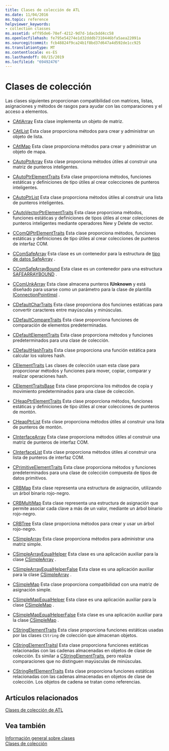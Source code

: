 ```yaml
---
title: Clases de colección de ATL
ms.date: 11/04/2016
ms.topic: reference
helpviewer_keywords:
- collection classes
ms.assetid: eff95de6-78ef-4212-9d7d-1dacbdd4cc58
ms.openlocfilehash: fe795e54274e1d32dddb7310446bfa5aea22091a
ms.sourcegitcommit: fcb48824f9ca24b1f8bd37d647a4d592de1cc925
ms.translationtype: MT
ms.contentlocale: es-ES
ms.lasthandoff: 08/15/2019
ms.locfileid: "69492476"
---
```

# <a name="collection-classes"></a>Clases de colección

Las clases siguientes proporcionan compatibilidad con matrices, listas, asignaciones y métodos de rasgos para ayudar con las comparaciones y el acceso a elementos.

- [CAtlArray](../atl/reference/catlarray-class.md) Esta clase implementa un objeto de matriz.

- [CAtlList](../atl/reference/catllist-class.md) Esta clase proporciona métodos para crear y administrar un objeto de lista.

- [CAtlMap](../atl/reference/catlmap-class.md) Esta clase proporciona métodos para crear y administrar un objeto de mapa.

- [CAutoPtrArray](../atl/reference/cautoptrarray-class.md) Esta clase proporciona métodos útiles al construir una matriz de punteros inteligentes.

- [CAutoPtrElementTraits](../atl/reference/cautoptrelementtraits-class.md) Esta clase proporciona métodos, funciones estáticas y definiciones de tipo útiles al crear colecciones de punteros inteligentes.

- [CAutoPtrList](../atl/reference/cautoptrlist-class.md) Esta clase proporciona métodos útiles al construir una lista de punteros inteligentes.

- [CAutoVectorPtrElementTraits](../atl/reference/cautovectorptrelementtraits-class.md) Esta clase proporciona métodos, funciones estáticas y definiciones de tipos útiles al crear colecciones de punteros inteligentes mediante operadores New y Delete de vector.

- [CComQIPtrElementTraits](../atl/reference/ccomqiptrelementtraits-class.md) Esta clase proporciona métodos, funciones estáticas y definiciones de tipo útiles al crear colecciones de punteros de interfaz COM.

- [CComSafeArray](../atl/reference/ccomsafearray-class.md) Esta clase es un contenedor para la estructura de [tipo de datos SafeArray](/windows/win32/api/oaidl/ns-oaidl-tagsafearray) .

- [CComSafeArrayBound](../atl/reference/ccomsafearraybound-class.md) Esta clase es un contenedor para una estructura [SAFEARRAYBOUND](/windows/win32/api/oaidl/ns-oaidl-tagsafearraybound) .

- [CComUnkArray](../atl/reference/ccomunkarray-class.md) Esta clase almacena punteros **IUnknown** y está diseñado para usarse como un parámetro para la clase de plantilla [IConnectionPointImpl](../atl/reference/iconnectionpointimpl-class.md) .

- [CDefaultCharTraits](../atl/reference/cdefaultchartraits-class.md) Esta clase proporciona dos funciones estáticas para convertir caracteres entre mayúsculas y minúsculas.

- [CDefaultCompareTraits](../atl/reference/cdefaultcomparetraits-class.md) Esta clase proporciona funciones de comparación de elementos predeterminadas.

- [CDefaultElementTraits](../atl/reference/cdefaultelementtraits-class.md) Esta clase proporciona métodos y funciones predeterminados para una clase de colección.

- [CDefaultHashTraits](../atl/reference/cdefaulthashtraits-class.md) Esta clase proporciona una función estática para calcular los valores hash.

- [CElementTraits](../atl/reference/celementtraits-class.md) Las clases de colección usan esta clase para proporcionar métodos y funciones para mover, copiar, comparar y realizar operaciones hash.

- [CElementTraitsBase](../atl/reference/celementtraitsbase-class.md) Esta clase proporciona los métodos de copia y movimiento predeterminados para una clase de colección.

- [CHeapPtrElementTraits](../atl/reference/cheapptrelementtraits-class.md) Esta clase proporciona métodos, funciones estáticas y definiciones de tipo útiles al crear colecciones de punteros de montón.

- [CHeapPtrList](../atl/reference/cheapptrlist-class.md) Esta clase proporciona métodos útiles al construir una lista de punteros de montón.

- [CInterfaceArray](../atl/reference/cinterfacearray-class.md) Esta clase proporciona métodos útiles al construir una matriz de punteros de interfaz COM.

- [CInterfaceList](../atl/reference/cinterfacelist-class.md) Esta clase proporciona métodos útiles al construir una lista de punteros de interfaz COM.

- [CPrimitiveElementTraits](../atl/reference/cprimitiveelementtraits-class.md) Esta clase proporciona métodos y funciones predeterminados para una clase de colección compuesta de tipos de datos primitivos.

- [CRBMap](../atl/reference/crbmap-class.md) Esta clase representa una estructura de asignación, utilizando un árbol binario rojo-negro.

- [CRBMultiMap](../atl/reference/crbmultimap-class.md) Esta clase representa una estructura de asignación que permite asociar cada clave a más de un valor, mediante un árbol binario rojo-negro.

- [CRBTree](../atl/reference/crbtree-class.md) Esta clase proporciona métodos para crear y usar un árbol rojo-negro.

- [CSimpleArray](../atl/reference/csimplearray-class.md) Esta clase proporciona métodos para administrar una matriz simple.

- [CSimpleArrayEqualHelper](../atl/reference/csimplearrayequalhelper-class.md) Esta clase es una aplicación auxiliar para la clase [CSimpleArray](../atl/reference/csimplearray-class.md) .

- [CSimpleArrayEqualHelperFalse](../atl/reference/csimplearrayequalhelperfalse-class.md) Esta clase es una aplicación auxiliar para la clase [CSimpleArray](../atl/reference/csimplearray-class.md) .

- [CSimpleMap](../atl/reference/csimplemap-class.md) Esta clase proporciona compatibilidad con una matriz de asignación simple.

- [CSimpleMapEqualHelper](../atl/reference/csimplemapequalhelper-class.md) Esta clase es una aplicación auxiliar para la clase [CSimpleMap](../atl/reference/csimplemap-class.md) .

- [CSimpleMapEqualHelperFalse](../atl/reference/csimplemapequalhelperfalse-class.md) Esta clase es una aplicación auxiliar para la clase [CSimpleMap](../atl/reference/csimplemap-class.md) .

- [CStringElementTraits](../atl/reference/cstringelementtraits-class.md) Esta clase proporciona funciones estáticas usadas por las clases `CString` de colección que almacenan objetos.

- [CStringElementTraitsI](../atl/reference/cstringelementtraitsi-class.md) Esta clase proporciona funciones estáticas relacionadas con las cadenas almacenadas en objetos de clase de colección. Es similar a [CStringElementTraits](../atl/reference/cstringelementtraits-class.md), pero realiza comparaciones que no distinguen mayúsculas de minúsculas.

- [CStringRefElementTraits](../atl/reference/cstringrefelementtraits-class.md) Esta clase proporciona funciones estáticas relacionadas con las cadenas almacenadas en objetos de clase de colección. Los objetos de cadena se tratan como referencias.

## <a name="related-articles"></a>Artículos relacionados

[Clases de colección de ATL](../atl/atl-collection-classes.md)

## <a name="see-also"></a>Vea también

[Información general sobre clases](../atl/atl-class-overview.md)<br/>
[Clases de colección](../atl/atl-collection-classes.md)
